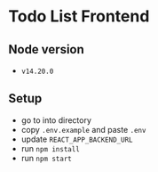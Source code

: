 # Todo List Frontend

## Node version
 - `v14.20.0`

## Setup
- go to into directory
- copy `.env.example` and paste `.env`
- update `REACT_APP_BACKEND_URL`
- run `npm install`
- run `npm start`
